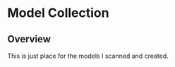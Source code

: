 # Model Collection
## Overview
This is just place for the models I scanned and created.

<!-- ## License
MIT -->